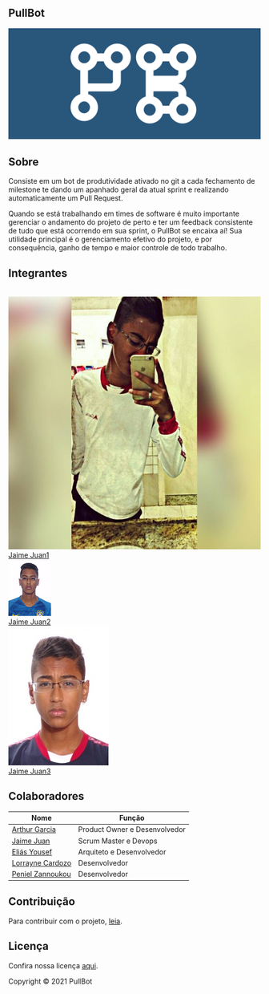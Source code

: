 ## PullBot

<img src="imagens/logo.png" width="auto" height="auto">

## Sobre
Consiste em um bot de produtividade ativado no git a cada fechamento de milestone te dando um apanhado geral da atual sprint e realizando automaticamente um Pull Request. 

Quando se está trabalhando em times de software é muito importante gerenciar o andamento do projeto de perto e ter um feedback consistente de tudo que está ocorrendo em sua sprint, o PullBot se encaixa aí! Sua utilidade principal é o gerenciamento efetivo do projeto, e por consequência, ganho de tempo e maior controle de todo trabalho.

## Integrantes

<br>
<div class="container">
  <div class="row">
    <div class="col-sm container-img">
        <img src="assets\img\1.jpg" alt="..." class="img-thumbnail image">
            <div class="middle">
              <div class="text">
                <a href="https://github.com/JaimeJuan11">Jaime Juan1</a>
              </div>
            </div>
    </div>
    <div class="col-sm container-img">
      <img src="assets/img/2.jpg" alt="..." class="img-thumbnail image">  
          <div class="middle">
            <div class="text">
            <a href="https://github.com/JaimeJuan11">Jaime Juan2</a>
            </div>
          </div>
    </div>
    <div class="col-sm container-img">
    <img src="\assets/img/3.jpg" alt="..." class="img-thumbnail image">
        <div class="middle">
          <div class="text">
          <a href="https://github.com/JaimeJuan11">Jaime Juan3</a>
          </div>
        </div>
    </div>
  </div>

## Colaboradores
|Nome|  Função| 
|----|--------|
[Arthur Garcia](https://github.com/ArthurMeloG)| Product Owner e Desenvolvedor|
[Jaime Juan](https://github.com/JaimeJuan11)| Scrum Master e Devops|
[Eliás Yousef](https://github.com/ingridSCarvalho)| Arquiteto e Desenvolvedor|
[Lorrayne Cardozo](https://github.com/LorrayneCardozo)| Desenvolvedor|
[Peniel Zannoukou](https://github.com/eliasyousef00)| Desenvolvedor|
## Contribuição

Para contribuir com o projeto, [leia](https://github.com/fga-eps-mds/PullBot/blob/master/CONTRIBUTING.md).

## Licença
Confira nossa licença [aqui](https://github.com/fga-eps-mds/PullBot/blob/master/LICENSE).

Copyright &copy; 2021 PullBot
